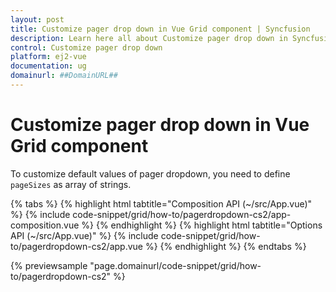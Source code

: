 ```yaml
---
layout: post
title: Customize pager drop down in Vue Grid component | Syncfusion
description: Learn here all about Customize pager drop down in Syncfusion Vue Grid component of Syncfusion Essential JS 2 and more.
control: Customize pager drop down 
platform: ej2-vue
documentation: ug
domainurl: ##DomainURL##
---
```


# Customize pager drop down in Vue Grid component

To customize default values of pager dropdown, you need to define `pageSizes` as array of strings.

{% tabs %}
{% highlight html tabtitle="Composition API (~/src/App.vue)" %}
{% include code-snippet/grid/how-to/pagerdropdown-cs2/app-composition.vue %}
{% endhighlight %}
{% highlight html tabtitle="Options API (~/src/App.vue)" %}
{% include code-snippet/grid/how-to/pagerdropdown-cs2/app.vue %}
{% endhighlight %}
{% endtabs %}
        
{% previewsample "page.domainurl/code-snippet/grid/how-to/pagerdropdown-cs2" %}